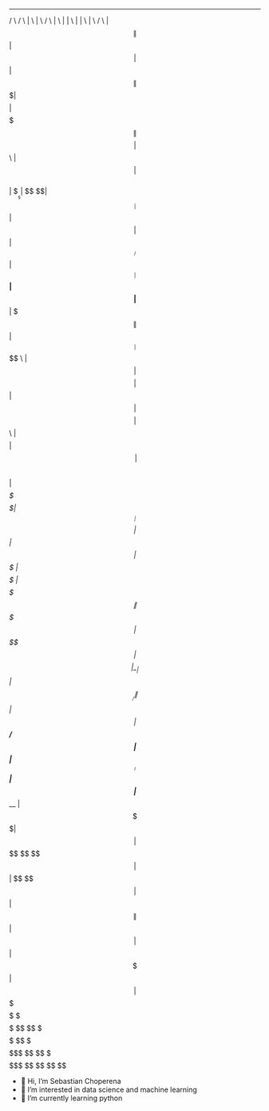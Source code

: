   ______    ______   __    __   ______   _______   ________  _______   ________  __    __   ______  
 /      \  /      \ |  \  |  \ /      \ |       \ |        \|       \ |        \|  \  |  \ /      \ 
|  $$$$$$\|  $$$$$$\| $$  | $$|  $$$$$$\| $$$$$$$\| $$$$$$$$| $$$$$$$\| $$$$$$$$| $$\ | $$|  $$$$$$\
| $$___\$$| $$   \$$| $$__| $$| $$  | $$| $$__/ $$| $$__    | $$__| $$| $$__    | $$$\| $$| $$__| $$
 \$$    \ | $$      | $$    $$| $$  | $$| $$    $$| $$  \   | $$    $$| $$  \   | $$$$\ $$| $$    $$
 _\$$$$$$\| $$   __ | $$$$$$$$| $$  | $$| $$$$$$$ | $$$$$   | $$$$$$$\| $$$$$   | $$\$$ $$| $$$$$$$$
|  \__| $$| $$__/  \| $$  | $$| $$__/ $$| $$      | $$_____ | $$  | $$| $$_____ | $$ \$$$$| $$  | $$
 \$$    $$ \$$    $$| $$  | $$ \$$    $$| $$      | $$     \| $$  | $$| $$     \| $$  \$$$| $$  | $$
  \$$$$$$   \$$$$$$  \$$   \$$  \$$$$$$  \$$       \$$$$$$$$ \$$   \$$ \$$$$$$$$ \$$   \$$ \$$   \$$
                                                                                                    
              

- 👋 Hi, I’m Sebastian Choperena
- 👀 I’m interested in data science and machine learning
- 🌱 I’m currently learning python

<!---
schoperena/schoperena is a ✨ special ✨ repository because its `README.md` (this file) appears on your GitHub profile.
You can click the Preview link to take a look at your changes.
--->
